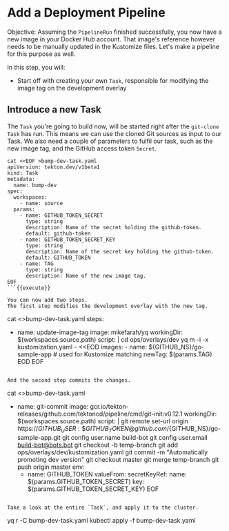 # Add a Deployment Pipeline

Objective:
Assuming the `PipelineRun` finished successfully, you now have a new image in your Docker Hub account.
That image's reference however needs to be manually updated in the Kustomize files.
Let's make a pipeline for this purpose as well.

In this step, you will:
- Start off with creating your own `Task`, responsible for modifying the image tag on the development overlay

## Introduce a new Task

The `Task` you're going to build now, will be started right after the `git-clone` `Task` has run.
This means we can use the cloned Git sources as input to our Task.
We also need a couple of parameters to fulfil our task, such as the new image tag, and the GitHub access token `Secret`.

```
cat <<EOF >bump-dev-task.yaml
apiVersion: tekton.dev/v1beta1
kind: Task
metadata:
  name: bump-dev
spec:
  workspaces:
    - name: source
  params:
    - name: GITHUB_TOKEN_SECRET
      type: string
      description: Name of the secret holding the github-token.
      default: github-token
    - name: GITHUB_TOKEN_SECRET_KEY
      type: string
      description: Name of the secret key holding the github-token.
      default: GITHUB_TOKEN
    - name: TAG
      type: string
      description: Name of the new image tag.
EOF
```{{execute}}

You can now add two steps.
The first step modifies the development overlay with the new tag.

```
cat <<EOF >>bump-dev-task.yaml
  steps:
  - name: update-image-tag
    image: mikefarah/yq
    workingDir: \$(workspaces.source.path)
    script: |
        cd ops/overlays/dev
        yq m -i -x kustomization.yaml - <<EOD
        images:
          - name: ${GITHUB_NS}/go-sample-app  # used for Kustomize matching
            newTag: \$(params.TAG)
        EOD
EOF
```{{execute}}

And the second step commits the changes.

```
cat <<EOF >>bump-dev-task.yaml
  - name: git-commit
    image: gcr.io/tekton-releases/github.com/tektoncd/pipeline/cmd/git-init:v0.12.1
    workingDir: \$(workspaces.source.path)
    script: |
      git remote set-url origin https://${GITHUB_USER}:\${GITHUB_TOKEN}@github.com/${GITHUB_NS}/go-sample-app.git
      git config user.name build-bot
      git config user.email build-bot@bots.bot
      git checkout -b temp-branch
      git add ops/overlays/dev/kustomization.yaml
      git commit -m "Automatically promoting dev version"
      git checkout master
      git merge temp-branch
      git push origin master
    env:
      - name: GITHUB_TOKEN
        valueFrom:
          secretKeyRef:
            name: \$(params.GITHUB_TOKEN_SECRET)
            key: \$(params.GITHUB_TOKEN_SECRET_KEY)
EOF
```{{execute}}

Take a look at the entire `Task`, and apply it to the cluster.

```
yq r -C bump-dev-task.yaml
kubectl apply -f bump-dev-task.yaml
```{{execute}}
